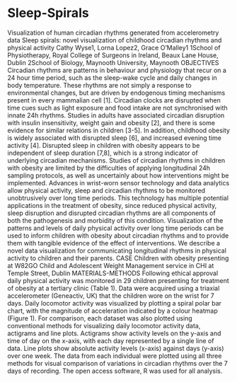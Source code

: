 # Sleep-Spirals
Visualization of human circadian rhythms generated from accelerometry data
Sleep spirals: novel visualization of childhood circadian rhythms and physical activity
Cathy Wyse1, Lorna Lopez2, Grace O’Malley1
1School of Physiotherapy, Royal College of Surgeons in Ireland, Beaux Lane House, Dublin
2School of Biology, Maynooth University, Maynooth
OBJECTIVES
Circadian rhythms are patterns in behaviour and physiology that recur on a 24 hour time period, such as the sleep-wake cycle and daily changes in body temperature. These
rhythms are not simply a response to environmental changes, but are driven by endogenous timing mechanisms present in every mammalian cell [1]. Circadian clocks are
disrupted when time cues such as light exposure and food intake are not synchronised with innate 24h rhythms. Studies in adults have associated circadian disruption with insulin
insensitivity, weight gain and obesity [2], and there is some evidence for similar relations in children [3-5]. In addition, childhood obesity is widely associated with disrupted sleep
[6], and increased evening time activity [4]. Disrupted sleep in children with obesity appears to be independent of sleep duration [7,8], which is a strong indicator of underlying
circadian mechanisms. Studies of circadian rhythms in children with obesity are limited by the difficulties of applying longitudinal 24h sampling protocols, as well as uncertainly
about how interventions might be implemented.
Advances in wrist-worn sensor technology and data analytics allow physical activity, sleep and circadian rhythms to be monitored unobtrusively over long time periods. This
technology has multiple potential applications in the treatment of obesity, since reduced physical activity, sleep disruption and disrupted circadian rhythms are all components of
both the pathogenesis and morbidity of this condition. Visualization of the patterns and levels of daily physical activity over long time periods can be used to inform children with
obesity about circadian rhythms and to provide them with tangible evidence of the effect of interventions. We describe a novel data visualization for communicating longitudinal
rhythms in physical activity to children and their parents.
CASE
Children with obesity presenting at W82GO Child and Adolescent Weight Management service in CHI at Temple Street, Dublin
MATERIALS-METHODS
Following ethical approval daily physical activity was monitored in 29 children presenting for treatment of obesity at a tertiary clinic (Table 1). Data were acquired using a triaxial
accelerometer (Geneactiv, UK) that the children wore on the wrist for 7 days. Daily locomotor activity was visualized by plotting a spiral polar bar chart, with the magnitude of
acceleration indicated by a colour heatmap (Figure 1). For comparison, each dataset was also plotted using conventional methods for visualizing daily locomotor activity data,
actigrams and line plots. Actigrams show activity levels on the y-axis and time of day on the x-axis, with each day represented by a single line of data. Line plots show absolute
activity levels (x-axis) against days (y-axis) over one week. The data from each individual were plotted using all three methods for visual comparison of variations in circadian
rhythms over the 7 days of recording. The open access software, R was used for all analysis.
